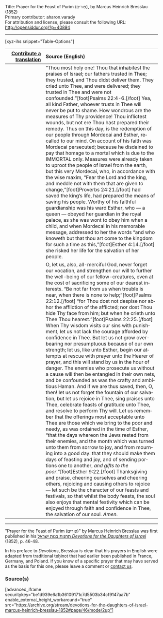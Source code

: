 <html>
<head></head>
<body>
Title: Prayer for the Feast of Purim (פורים), by Marcus Heinrich Bresslau (1852)<br />
Primary contributor: aharon.varady<br />
For attribution and license, please consult the following URL: <a href="http://opensiddur.org/?p=40894">http://opensiddur.org/?p=40894</a>
<p />
<hr />

[xyz-ihs snippet="Table-Options"]<table style="margin-left: auto; margin-right: auto;" class="draggable">
<thead><tr><th id="x" style="text-align: right;"><a href="/contributing/upload/">Contribute a translation</a></th><th style="text-align: left;">Source (English)</th></tr></thead>
<tbody>
<tr><td style="vertical-align:top;" width="25%">
<div class="liturgy" lang="he">

</span></div></td>
 
<td style="vertical-align:top;">
<div class="english" lang="en">
“Thou most holy one! Thou that inhabitest the praises of Israel; our fathers trusted in Thee; they trusted, and Thou didst deliver them. They cried unto Thee, and were delivered; they trusted in Thee and were not confounded.”[foot]Psalms 22:4-6.[/foot] Yea, all kind Father, whoever trusts in Thee will never be put to shame. How wondrous are the measures of Thy providence! Thou inflictest wounds, but not ere Thou hast prepared their remedy. Thus on this day, is the redemption of our people through Mordecai and Esther, recalled to our mind. On account of his faith was Mordecai persecuted; because he disdained to pay that homage to a mortal which is due to the IMMORTAL only. Measures were already taken to uproot the people of Israel from the earth, but this very Mordecai, who, in accordance with the wise maxim, “Fear the Lord and the king, and meddle not with them that are given to change,”[foot]Proverbs 24:21.[/foot] had saved the king’s life, had prepared the means of saving his people. Worthy of his faithful guardianship was his ward Esther, who — a queen — obeyed her guardian in the royal palace, as she was wont to obey him when a child, and when Mordecai in his memorable message, addressed to her the words “and who knoweth but that thou art come to the kingdom for such a time as this,”[foot]Esther 4:14.[/foot] she risked her life for the salvation of her people. 
</div></td></tr>


<tr><td style="vertical-align:top;">
<div class="liturgy" lang="he">

</span></div></td>
 
<td style="vertical-align:top;">
<div class="english" lang="en">
O, let us, also, all-merciful God, never forget our vocation, and strengthen our will to further the well-being of our fellow-creatures, even at the cost of sacrificing some of our dearest interests. “Be not far from us when trouble is near, when there is none to help;”[foot]Psalms 22:12.[/foot] “for Thou dost not despise nor abhor the affliction of the afflicted; nor dost Thou hide Thy face from him; but when he crieth unto Thee Thou hearest.”[foot]Psalms 22:25.[/foot] When Thy wisdom visits our sins with punishment, let us not lack the courage afforded by confidence in Thee. But let us not grow over-bearing nor presumptuous because of our own strength; let us, like unto Esther, begin our attempts at rescue with prayer unto the Hearer of prayer, and this will stand by us in the hour of danger. The enemies who prosecute us without a cause will then be entangled in their own nets, and be confounded as was the crafty and ambitious Haman. And if we are thus saved, then, O, then! let us not forget the fountain of our salvation, but let us rejoice in Thee, sing praises unto Thee, celebrate feasts of gratitude unto Thee, and resolve to perform Thy will. Let us remember that the offerings most acceptable unto Thee are those which we bring to the poor and needy, as was ordained in the time of Esther, “that the days whereon the Jews rested from their enemies, and the month which was turned unto them from sorrow to joy, and from mourning into a good day: that they should make them days of feasting and joy, and of sending portions one to another, <em>and gifts to the poor</em>.”[foot]Esther 9:22.[/foot] Thanksgiving and praise, cheering ourselves and cheering others, rejoicing and causing others to rejoice — let such be the character of our feasts and festivals, so that whilst the body feasts, the soul also enjoys that mental festivity which can be enjoyed through faith and confidence in Thee, the salvation of our soul. <em>Amen</em>. 
</div></td></tr>
</tbody></table>

<hr />

"Prayer for the Feast of Purim (פורים)" by Marcus Heinrich Bresslau was first published in his <a href="/?p=32040">תחנות בנות ישראל <em>Devotions for the Daughters of Israel</em></a> (1852), p. 46-48. 

In his preface to <em>Devotions</em>, Bresslau is clear that his prayers in English were adapted from traditional teḥinot that had earlier been published in France, Germany, and Poland. If you know of a specific prayer that may have served as the basis for this one, please leave a comment or <a href="/contact/">contact us</a>.

<h3>Source(s)</h3>

[advanced_iframe securitykey="be1d939e6a1b36109171c7d5503b34cf9147aa7b" enable_external_height_workaround="true" src="https://archive.org/stream/devotions-for-the-daughters-of-israel-marcus-heinrich-bresslau-1852#page/46/mode/2up"]

&nbsp;
</body>
</html>